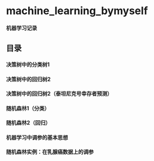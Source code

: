 # machine_learning_bymyself
**机器学习记录**
## 目录

#### 决策树中的分类树1
#### 决策树中的回归树2
#### 决策树中的回归树2（泰坦尼克号幸存者预测）
#### 随机森林1（分类）
#### 随机森林2（回归）
#### 机器学习中调参的基本思想
#### 随机森林实例：在乳腺癌数据上的调参
